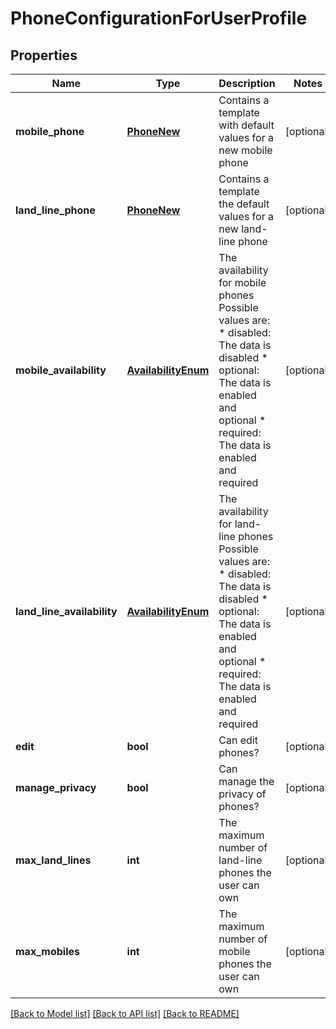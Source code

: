 # PhoneConfigurationForUserProfile

## Properties
Name | Type | Description | Notes
------------ | ------------- | ------------- | -------------
**mobile_phone** | [**PhoneNew**](PhoneNew.md) | Contains a template with default values for a new mobile phone  | [optional] 
**land_line_phone** | [**PhoneNew**](PhoneNew.md) | Contains a template the default values for a new land-line phone  | [optional] 
**mobile_availability** | [**AvailabilityEnum**](AvailabilityEnum.md) | The availability for mobile phones Possible values are: * disabled: The data is disabled * optional: The data is enabled and optional * required: The data is enabled and required  | [optional] 
**land_line_availability** | [**AvailabilityEnum**](AvailabilityEnum.md) | The availability for land-line phones Possible values are: * disabled: The data is disabled * optional: The data is enabled and optional * required: The data is enabled and required  | [optional] 
**edit** | **bool** | Can edit phones? | [optional] 
**manage_privacy** | **bool** | Can manage the privacy of phones? | [optional] 
**max_land_lines** | **int** | The maximum number of land-line phones the user can own | [optional] 
**max_mobiles** | **int** | The maximum number of mobile phones the user can own | [optional] 

[[Back to Model list]](../README.md#documentation-for-models) [[Back to API list]](../README.md#documentation-for-api-endpoints) [[Back to README]](../README.md)



